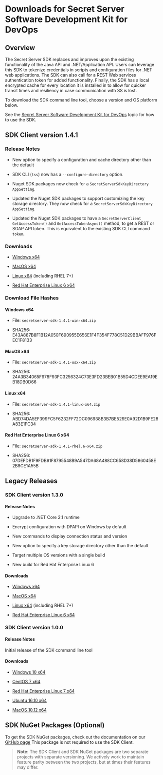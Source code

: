 [title]: # (Downloads for Secret Server Software Development Kit for DevOps)
[tags]: # (API,Scripting,DevOps,SDK,Download)
[priority]: # (1000)

# Downloads for Secret Server Software Development Kit for DevOps

## Overview

The Secret Server SDK replaces and improves upon the existing functionality of the Java API and .NET/Application API. Users can leverage this SDK to tokenize credentials in scripts and configuration files for .NET web applications. The SDK can also call for a REST Web services authentication token for added functionality. Finally, the SDK has a local encrypted cache for every location it is installed in to allow for quicker transit times and resiliency in case communication with SS is lost.

To download the SDK command line tool, choose a version and OS platform below.

See the [Secret Server Software Development Kit for DevOps](../sdk-cli/index.md) topic for how to use the SDK.

## SDK Client version 1.4.1

### Release Notes

- New option to specify a configuration and cache directory other than the default

- SDK CLI (`tss`) now has a `--configure-directory` option.

- Nuget SDK packages now check for a `SecretServerSdkKeyDirectory AppSetting`.

- Updated the Nuget SDK packages to support customizing the key storage directory. They now check for a `SecretServerSdkKeyDirectory AppSetting`.

- Updated the Nuget SDK packages to have a `SecretServerClient` `GetAccessToken()` and     `GetAccessTokenAsync()` method, to get a REST or SOAP API token. This is equivalent to the existing SDK CLI command `token`.


### Downloads

- [Windows x64](https://downloads.ss.thycotic.com/secretserversdk/1.4.1/secretserver-sdk-1.4.1-win-x64.zip)

- [MacOS x64](https://downloads.ss.thycotic.com/secretserversdk/1.4.1/secretserver-sdk-1.4.1-osx-x64.zip)

- [Linux x64](https://downloads.ss.thycotic.com/secretserversdk/1.4.1/secretserver-sdk-1.4.1-linux-x64.zip) (including RHEL 7+)

- [Red Hat Enterprise Linux 6 x64](https://downloads.ss.thycotic.com/secretserversdk/1.4.1/secretserver-sdk-1.4.1-rhel.6-x64.zip)

### Download File Hashes

#### Windows x64

- File: `secretserver-sdk-1.4.1-win-x64.zip`

- SHA256: E43A887B8F1B12A050F690955E656E1F4F354F778C51D29BBAFF976FEC1F8133

#### MacOS x64

- File: `secretserver-sdk-1.4.1-osx-x64.zip`

- SHA256: 24A3B34065F978F93FC3256324C73E3FD23BEB01B55D4CDEE9EA19EB18DB0D66

#### Linux x64

- File: `secretserver-sdk-1.4.1-linux-x64.zip`

- SHA256: ABD74DA5EF399FC5F6232FF72DC096938B3B7BE529E0A92D1B9FE28A83E1FC34

#### Red Hat Enterprise Linux 6 x64

- File: `secretserver-sdk-1.4.1-rhel.6-x64.zip`

- SHA256: 07DEFDB1F9FDB91F8795548B9A547DA68A488CC658D38D5860458E2B8CE1A55B

## Legacy Releases

### SDK Client version 1.3.0

#### Release Notes

- Upgrade to .NET Core 2.1 runtime

- Encrypt configuration with DPAPI on Windows by default

- New commands to display connection status and version

- New option to specify a key storage directory other than the default

- Target multiple OS versions with a single build

- New build for Red Hat Enterprise Linux 6

#### Downloads

- [Windows x64](https://downloads.ss.thycotic.com/secretserversdk/1.3.0/secretserver-sdk-1.3.0-win-x64.zip)

- [MacOS x64](https://downloads.ss.thycotic.com/secretserversdk/1.3.0/secretserver-sdk-1.3.0-osx-x64.zip)

- [Linux x64](https://downloads.ss.thycotic.com/secretserversdk/1.3.0/secretserver-sdk-1.3.0-linux-x64.zip) (including RHEL 7+)

- [Red Hat Enterprise Linux 6 x64](https://downloads.ss.thycotic.com/secretserversdk/1.3.0/secretserver-sdk-1.3.0-rhel.6-x64.zip)

### SDK Client version 1.0.0

#### Release Notes

Initial release of the SDK command line tool

#### Downloads

- [Windows 10 x64](https://updates.thycotic.net/secretserver/secretserversdk/1.0.0-win10-x64.zip)

- [CentOS 7 x64](https://updates.thycotic.net/secretserver/secretserversdk/1.0.0-centos.7-x64.zip)

- [Red Hat Enterprise Linux 7 x64](https://updates.thycotic.net/secretserver/secretserversdk/1.0.0-rhel.7-x64.zip)

- [Ubuntu 16.10 x64](https://updates.thycotic.net/secretserver/secretserversdk/1.0.0-ubuntu.16.10-x64.zip)

- [MacOS 10.12 x64](https://updates.thycotic.net/secretserver/secretserversdk/1.0.0-osx.10.12-x64.zip)

## SDK NuGet Packages (Optional)

To get the SDK NuGet packages, check out the documentation on our [GitHub page](https://github.com/thycotic/sdk-documentation) This package is not required to use the SDK Client.

> **Note:** The SDK Client and SDK NuGet packages are two separate projects with separate versioning. We actively work to maintain feature parity between the two projects, but at times their features may differ.

